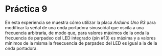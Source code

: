 # Práctica 9
En esta experiencia se muestra cómo utilizar la placa _Arduino Uno R3_ para modificar la señal de una onda portadora sinusoidal
que oscila a una frecuencia arbitraria, de modo que, para valores máximos de la onda la frecuencia de parpadeo del LED integrado 
(pin #13) es máxima y a valores mínimos de la misma la freecuencia de parpadeo del LED es igual
a la de la onda portadora.